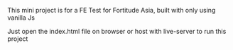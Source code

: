 This mini project is for a FE Test for Fortitude Asia, built with only using vanilla Js

Just open the index.html file on browser or host with live-server to run this project
